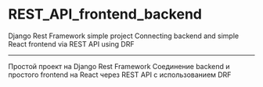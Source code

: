 # REST_API_frontend_backend
Django Rest Framework simple project
Connecting backend and simple React frontend via REST API using DRF

-------------------------------------------------------------------------------------------------

Простой проект на Django Rest Framework
Соединение backend и простого frontend на React через REST API с использованием DRF
